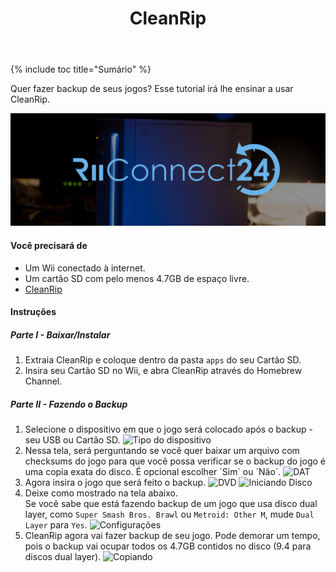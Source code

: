 ﻿---
title: "CleanRip"
---

{% include toc title="Sumário" %}

Quer fazer backup de seus jogos? Esse tutorial irá lhe ensinar a usar CleanRip.

![RiiConnect24 Logo](/images/WiiRC24Logo.jpg)

#### Você precisará de

* Um Wii conectado à internet.
* Um cartão SD com pelo menos 4.7GB de espaço livre.
* [CleanRip](/assets/files/CleanRip-v2.0.0.zip)

#### Instruções

##### Parte I - Baixar/Instalar

1. Extraia CleanRip e coloque dentro da pasta `apps` do seu Cartão SD.
1. Insira seu Cartão SD no Wii, e abra CleanRip através do Homebrew Channel.

##### Parte II - Fazendo o Backup

1. Selecione o dispositivo em que o jogo será colocado após o backup - seu USB ou Cartão SD.
![Tipo do dispositivo](/images/CleanRip/2.jpg)
1. Nessa tela, será perguntando se você quer baixar um arquivo com checksums do jogo para que você possa verificar se o backup do jogo é uma copia exata do disco. É opcional escolher ´Sim´ ou ´Não´.
![DAT](/images/CleanRip/3.jpg)
1. Agora insira o jogo que será feito o backup.
![DVD](/images/CleanRip/4.jpg)
![Iniciando Disco](/images/CleanRip/5.jpg)
1. Deixe como mostrado na tela abaixo.<br>Se você sabe que está fazendo backup de um jogo que usa disco dual layer, como `Super Smash Bros. Brawl` ou `Metroid: Other M`, mude `Dual Layer` para `Yes`.
![Configurações](/images/CleanRip/6.jpg)
1. CleanRip agora vai fazer backup de seu jogo. Pode demorar um tempo, pois o backup vai ocupar todos os 4.7GB contidos no disco (9.4 para discos dual layer).
![Copiando](/images/CleanRip/7.jpg)
